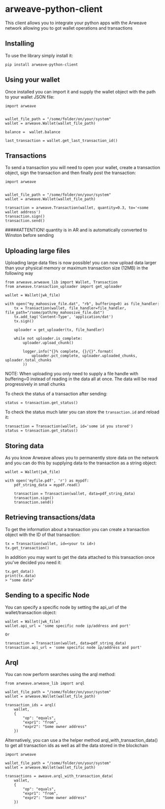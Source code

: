 # arweave-python-client
This client allows you to integrate your python apps with the Arweave network allowing you to got wallet operations and transactions

## Installing
To use the library simply install it:
```buildoutcfg
pip install arweave-python-client
```

## Using your wallet
Once installed you can import it and supply the wallet object with the path to your wallet JSON file:
```buildoutcfg
import arweave


wallet_file_path = "/some/folder/on/your/system"
wallet = arweave.Wallet(wallet_file_path)

balance =  wallet.balance 

last_transaction = wallet.get_last_transaction_id()
```

## Transactions
To send a transaction you will need to open your wallet, create a transaction object, sign the transaction and then finally post the transaction:
```buildoutcfg
import arweave


wallet_file_path = "/some/folder/on/your/system"
wallet = arweave.Wallet(wallet_file_path)

transaction = arweave.Transaction(wallet, quantity=0.3, to='<some wallet address')
transaction.sign()
transaction.send()
```

#####ATTENTION! quantity is in AR and is automatically converted to Winston before sending

## Uploading large files
Uploading large data files is now possible! you can now upload data larger than your physical memory or maximum transaction size (12MB) in the following way
```buildoutcfg
from arweave.arweave_lib import Wallet, Transaction
from arweave.transaction_uploader import get_uploader

wallet = Wallet(jwk_file)

with open("my_mahoosive_file.dat", "rb", buffering=0) as file_handler:
    tx = Transaction(wallet, file_handler=file_handler, file_path="/some/path/my_mahoosive_file.dat")
    tx.add_tag('Content-Type', 'application/dat')
    tx.sign()
    
    uploader = get_uploader(tx, file_handler)

    while not uploader.is_complete:
        uploader.upload_chunk()

        logger.info("{}% complete, {}/{}".format(
            uploader.pct_complete, uploader.uploaded_chunks, uploader.total_chunks
        ))
```
NOTE: When uploading you only need to supply a file handle with buffering=0 instead of reading in the data all at once. The data will be read progressively in small chunks

To check the status of a transaction after sending:
```buildoutcfg
status = transaction.get_status()
```

To check the status much later you can store the ```transaction.id``` and reload it:
```buildoutcfg
transaction = Transaction(wallet, id='some id you stored')
status = transaction.get_status()
```

## Storing data
As you know Arweave allows you to permanently store data on the network and you can do this by supplying data to the transaction as a string object:
```buildoutcfg
wallet = Wallet(jwk_file)

with open('myfile.pdf', 'r') as mypdf:
    pdf_string_data = mypdf.read()
    
    transaction = Transaction(wallet, data=pdf_string_data)
    transaction.sign()
    transaction.send()
```

## Retrieving transactions/data
To get the information about a transaction you can create a transaction object with the ID of that transaction:
```
tx = Transaction(wallet, id=<your tx id>)
tx.get_transaction()
```

In addition you may want to get the data attached to this transaction once you've decided you need it:
```
tx.get_data()
print(tx.data) 
> "some data"
```

## Sending to a specific Node
You can specify a specific node by setting the api_url of the wallet/transaction object:
```
wallet = Wallet(jwk_file)
wallet.api_url = 'some specific node ip/address and port'

Or

transaction = Transaction(wallet, data=pdf_string_data)
transaction.api_url = 'some specific node ip/address and port'

```

## Arql
You can now perform searches using the arql method:
```buildoutcfg
from arweave.arweave_lib import arql

wallet_file_path = "/some/folder/on/your/system"
wallet = arweave.Wallet(wallet_file_path)

transaction_ids = arql(
    wallet, 
    {
        "op": "equals",
        "expr1": "from",
        "expr2": "Some owner address"
    })
```

Alternatively, you can use a the helper method arql_with_transaction_data() to get all transaction ids as well as all the data stored in the blockchain
```buildoutcfg
import arweave

wallet_file_path = "/some/folder/on/your/system"
wallet = arweave.Wallet(wallet_file_path)

transactions = aweave.arql_with_transaction_data(
    wallet, 
    {
        "op": "equals",
        "expr1": "from",
        "expr2": "Some owner address"
    })
```
